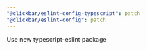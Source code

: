 ```yaml
---
"@clickbar/eslint-config-typescript": patch
"@clickbar/eslint-config": patch
---
```


Use new typescript-eslint package
